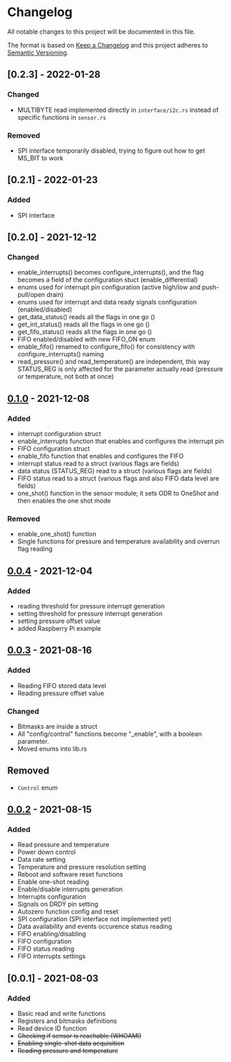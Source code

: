 # Changelog

All notable changes to this project will be documented in this file.

The format is based on [Keep a Changelog](http://keepachangelog.com/en/1.0.0/)
and this project adheres to [Semantic Versioning](http://semver.org/spec/v2.0.0.html).

## [0.2.3] - 2022-01-28

### Changed
- MULTIBYTE read implemented directly in `interface/i2c.rs` instead of specific functions in `sensor.rs`

### Removed
- SPI interface temporarily disabled, trying to figure out how to get MS_BIT to work

## [0.2.1] - 2022-01-23

### Added
- SPI interface

## [0.2.0] - 2021-12-12

### Changed
- enable_interrupts() becomes configure_interrupts(), and the flag becomes a field of the configuration stuct (enable_differential)
- enums used for interrupt pin configuration (active high/low and push-pull/open drain)
- enums used for interrupt and data ready signals configuration (enabled/disabled)
- get_data_status() reads all the flags in one go ()
- get_int_status() reads all the flags in one go ()
- get_fifo_status() reads all the flags in one go ()
- FIFO enabled/disabled with new FIFO_ON enum
- enable_fifo() renamed to configure_fifo() for consistency with configure_interrupts() naming
- read_pressure() and read_temperature() are independent, this way STATUS_REG is only affected for the parameter actually read (pressure or temperature, not both at once)


## [0.1.0] - 2021-12-08

### Added
- interrupt configuration struct
- enable_interrupts function that enables and configures the interrupt pin 
- FIFO configuration struct
- enable_fifo function that enables and configures the FIFO 
- interrupt status read to a struct (various flags are fields)
- data status (STATUS_REG) read to a struct (various flags are fields)
- FIFO status read to a struct (various flags and also FIFO data level are fields)
- one_shot() function in the sensor module; it sets ODR to OneShot and then enables the one shot mode

### Removed
- enable_one_shot() function
- Single functions for pressure and temperature availability and overrun flag reading

[0.1.0]: https://github.com/nebelgrau77/lps25hb-rs/releases/tag/v1.0.0

## [0.0.4] - 2021-12-04

### Added
- reading threshold for pressure interrupt generation
- setting threshold for pressure interrupt generation
- setting pressure offset value
- added Raspberry Pi example

[0.0.4]: https://github.com/nebelgrau77/lps25hb-rs/releases/tag/v0.0.4

## [0.0.3] - 2021-08-16

### Added
- Reading FIFO stored data level
- Reading pressure offset value

### Changed
- Bitmasks are inside a struct
- All "config/control" functions become "_enable", with a boolean parameter. 
- Moved enums into lib.rs 

## Removed
- `Control` enum

[0.0.3]: https://github.com/nebelgrau77/lps25hb-rs/releases/tag/v.0.0.3

## [0.0.2] - 2021-08-15

### Added
- Read pressure and temperature
- Power down control
- Data rate setting
- Temperature and pressure resolution setting
- Reboot and software reset functions
- Enable one-shot reading
- Enable/disable interrupts generation
- Interrupts configuration
- Signals on DRDY pin setting
- Autozero function config and reset
- SPI configuration (SPI interface not implemented yet)
- Data availability and events occurence status reading
- FIFO enabling/disabling
- FIFO configuration
- FIFO status reading
- FIFO interrupts settings


[0.0.2]: https://github.com/nebelgrau77/lps25hb-rs/releases/tag/v.0.0.2

## [0.0.1] - 2021-08-03

### Added
- Basic read and write functions
- Registers and bitmasks definitions
- Read device ID function
- ~~Checking if sensor is reachable (WHOAMI)~~
- ~~Enabling single-shot data acquisition~~
- ~~Reading pressure and temperature~~

